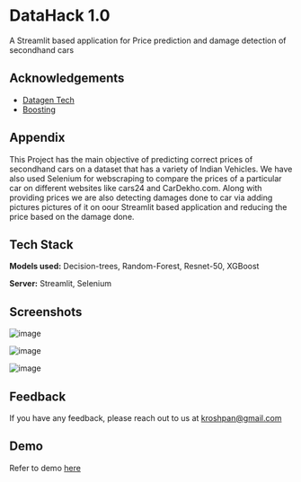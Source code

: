 
# DataHack 1.0

A Streamlit based application for Price prediction and damage detection of secondhand cars


## Acknowledgements

 - [Datagen Tech](https://datagen.tech/guides/computer-vision/resnet-50/)
 - [Boosting](https://xgboost.readthedocs.io/en/stable/)





## Appendix

This Project has the main objective of predicting correct prices of secondhand cars on a dataset that has a variety of Indian Vehicles. We have also used Selenium for webscraping to compare the prices of a particular car on different websites like cars24 and CarDekho.com. Along with providing prices we are also detecting damages done to car via adding pictures pictures of it on oour Streamlit based application and reducing the price based on the damage done. 


## Tech Stack

**Models used:** Decision-trees, Random-Forest, Resnet-50, XGBoost

**Server:** Streamlit, Selenium


## Screenshots

![image](https://github.com/beastkp/SemperFi_Datahack/assets/91586330/5cd4c707-2280-43a5-8bf1-ed1f9356ec6a)


![image](https://github.com/beastkp/SemperFi_Datahack/assets/91586330/bd088bc7-c4f6-4073-9fe6-debd9137cf22)

![image](https://github.com/beastkp/SemperFi_Datahack/assets/91586330/b8f7bb0f-4d62-4ba5-9bc4-1051a7c1dea0)

## Feedback

If you have any feedback, please reach out to us at kroshpan@gmail.com

## Demo

Refer to demo [here]([Documentation](https://linktodocumentation))





